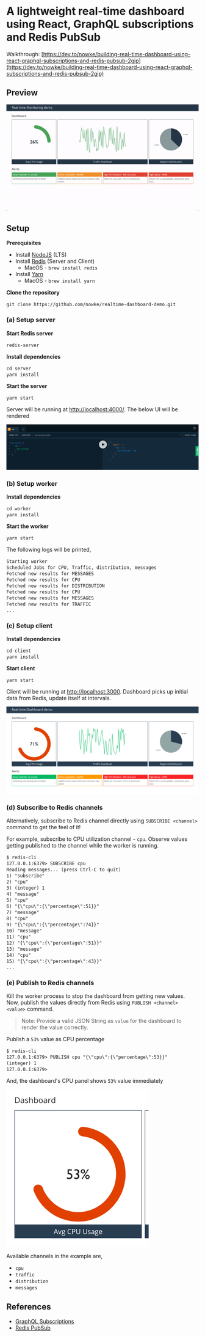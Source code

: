 # A lightweight real-time dashboard using React, GraphQL subscriptions and Redis PubSub

Walkthrough: [https://dev.to/nowke/building-real-time-dashboard-using-react-graphql-subscriptions-and-redis-pubsub-2gip](https://dev.to/nowke/building-real-time-dashboard-using-react-graphql-subscriptions-and-redis-pubsub-2gip)

## Preview

![Preview](demo.gif)

## Setup

**Prerequisites**

* Install [NodeJS](https://nodejs.org/) (LTS)
* Install [Redis](https://redis.io/) (Server and Client)
  - MacOS - `brew install redis`
* Install [Yarn](https://yarnpkg.com/)
  - MacOS - `brew install yarn`

**Clone the repository**

```
git clone https://github.com/nowke/realtime-dashboard-demo.git
```

### (a) Setup server

**Start Redis server**

```
redis-server
```

**Install dependencies**

```
cd server
yarn install
```

**Start the server**

```
yarn start
```

Server will be running at [http://localhost:4000/](http://localhost:4000/). The below UI will be rendered

![GraphQL UI](server/graphql_ui.png)

### (b) Setup worker

**Install dependencies**

```
cd worker
yarn install
```

**Start the worker**

```
yarn start
```

The following logs will be printed,

```
Starting worker
Scheduled Jobs for CPU, Traffic, distribution, messages
Fetched new results for MESSAGES
Fetched new results for CPU
Fetched new results for DISTRIBUTION
Fetched new results for CPU
Fetched new results for MESSAGES
Fetched new results for TRAFFIC
...
```

### (c) Setup client

**Install dependencies**

```
cd client
yarn install
```

**Start client**

```
yarn start
```

Client will be running at [http://localhost:3000](http://localhost:3000). Dashboard picks up initial data from Redis, update itself at intervals.

![Real-time dashboard](client/client.png)

### (d) Subscribe to Redis channels

Alternatively, subscribe to Redis channel directly using `SUBSCRIBE <channel>` command to get the feel of it!

For example, subscribe to CPU utilization channel - `cpu`. Observe values getting published to the channel while the worker is running.

```
$ redis-cli
127.0.0.1:6379> SUBSCRIBE cpu
Reading messages... (press Ctrl-C to quit)
1) "subscribe"
2) "cpu"
3) (integer) 1
4) "message"
5) "cpu"
6) "{\"cpu\":{\"percentage\":51}}"
7) "message"
8) "cpu"
9) "{\"cpu\":{\"percentage\":74}}"
10) "message"
11) "cpu"
12) "{\"cpu\":{\"percentage\":51}}"
13) "message"
14) "cpu"
15) "{\"cpu\":{\"percentage\":43}}"
...
```

### (e) Publish to Redis channels

Kill the worker process to stop the dashboard from getting new values. Now, publish the values directly from Redis using `PUBLISH <channel> <value>` command.

> Note: Provide a valid JSON String as `value` for the dashboard to render the value correctly.

Publish a `53%` value as CPU percentage

```
$ redis-cli
127.0.0.1:6379> PUBLISH cpu "{\"cpu\":{\"percentage\":53}}"
(integer) 1
127.0.0.1:6379>
```

And, the dashboard's CPU panel shows `53%` value immediately

![Client CPU Value](client/client-cpu.png)

Available channels in the example are,

* `cpu`
* `traffic`
* `distribution`
* `messages`

## References

* [GraphQL Subscriptions](https://www.apollographql.com/docs/react/advanced/subscriptions.html)
* [Redis PubSub](https://redis.io/topics/pubsub)

